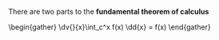 There are two parts to the **fundamental theorem of calculus**

\begin{gather}
\dv{}{x}\int_c^x f(x) \dd{x} = f(x)
\end{gather}